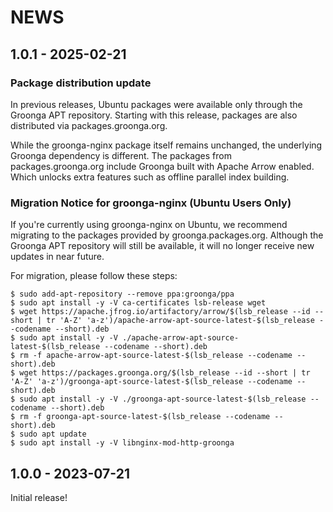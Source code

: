 # NEWS

## 1.0.1 - 2025-02-21

### Package distribution update

In previous releases, Ubuntu packages were available only through the Groonga
APT repository. Starting with this release, packages are also distributed via
packages.groonga.org.

While the groonga-nginx package itself remains unchanged, the underlying Groonga
dependency is different. The packages from packages.groonga.org include Groonga
built with Apache Arrow enabled. Which unlocks extra features such as offline
parallel index building.

### Migration Notice for groonga-nginx (Ubuntu Users Only)

If you're currently using groonga-nginx on Ubuntu, we recommend migrating to the
packages provided by groonga.packages.org. Although the Groonga APT repository
will still be available, it will no longer receive new updates in near future.

For migration, please follow these steps:

```console
$ sudo add-apt-repository --remove ppa:groonga/ppa
$ sudo apt install -y -V ca-certificates lsb-release wget
$ wget https://apache.jfrog.io/artifactory/arrow/$(lsb_release --id --short | tr 'A-Z' 'a-z')/apache-arrow-apt-source-latest-$(lsb_release --codename --short).deb
$ sudo apt install -y -V ./apache-arrow-apt-source-latest-$(lsb_release --codename --short).deb
$ rm -f apache-arrow-apt-source-latest-$(lsb_release --codename --short).deb
$ wget https://packages.groonga.org/$(lsb_release --id --short | tr 'A-Z' 'a-z')/groonga-apt-source-latest-$(lsb_release --codename --short).deb
$ sudo apt install -y -V ./groonga-apt-source-latest-$(lsb_release --codename --short).deb
$ rm -f groonga-apt-source-latest-$(lsb_release --codename --short).deb
$ sudo apt update
$ sudo apt install -y -V libnginx-mod-http-groonga
```

## 1.0.0 - 2023-07-21

Initial release!
